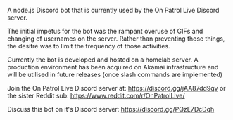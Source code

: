A node.js Discord bot that is currently used by the On Patrol Live Discord server.

The initial impetus for the bot was the rampant overuse of GIFs and changing of usernames on the server.
Rather than preventing those things, the desitre was to limit the frequency of those activities.

Currently the bot is developed and hosted on a homelab server.
A production environment has been acquired on Akamai infrastructure and will be utilised in future releases (once slash commands are implemented)

Join the On Patrol Live Discord server at:
https://discord.gg/jAA87dd9qv
or the sister Reddit sub:
https://www.reddit.com/r/OnPatrolLive/

Discuss this bot on it's Discord server:
https://discord.gg/PQzE7DcDqh
